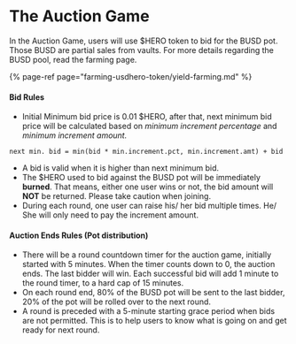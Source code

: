 # The Auction Game

In the Auction Game, users will use $HERO token to bid for the BUSD pot. Those BUSD are partial sales from vaults. For more details regarding the BUSD pool, read the farming page.

{% page-ref page="farming-usdhero-token/yield-farming.md" %}

#### Bid Rules

* Initial Minimum bid price is 0.01 $HERO, after that, next minimum bid price will be calculated based on _minimum increment percentage_ and _minimum increment amount._ 

```text
next min. bid = min(bid * min.increment.pct, min.increment.amt) + bid
```

* A bid is valid when it is higher than next minimum bid. 
* The $HERO used to bid against the BUSD pot will be immediately **burned**. That means, either one user wins or not, the bid amount will **NOT** be returned. Please take caution when joining. 
* During each round, one user can raise his/ her bid multiple times. He/ She will only need to pay the increment amount. 

#### Auction Ends Rules \(Pot distribution\) 

* There will be a round countdown timer for the auction game, initially started with 5 minutes. When the timer counts down to 0, the auction ends. The last bidder will win. Each successful bid will add 1 minute to the round timer, to a hard cap of 15 minutes. 
* On each round end, 80% of the BUSD pot will be sent to the last bidder, 20% of the pot will be rolled over to the next round.
* A round is preceded with a 5-minute starting grace period when bids are not permitted. This is to help users to know what is going on and get ready for next round.



